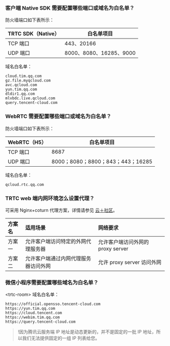 ### 客户端 Native SDK 需要配置哪些端口或域名为白名单？

防火墙端口如下表所示：

|  TRTC SDK（Native） | 白名单项目 |
|---------|---------|
| TCP 端口 | 443、20166 |
| UDP 端口 | 8000、8080、16285、9000 |

域名白名单：

```
cloud.tim.qq.com
gz.file.myqcloud.com
avc.qcloud.com
yun.tim.qq.com
dldir1.qq.com
mlvbdc.live.qcloud.com
query.tencent-cloud.com
```

 
### WebRTC 需要配置哪些端口或域名为白名单？

防火墙端口如下表所示：

| WebRTC（H5） | 白名单项目 |
|---------|---------|
| TCP 端口 | 8687 |
| UDP 端口 | 8000；8080；8800；843；443；16285 |

域名白名单：

```
qcloud.rtc.qq.com
```

### TRTC web 端内网环境怎么设置代理？
可采用 Nginx+coturn 代理方案，详情请参见 [云＋社区](https://cloud.tencent.com/developer/article/1873981)。

| 方案名 | 适用场景                             | 网络要求                          |
| :----- | :----------------------------------- | :-------------------------------- |
| 方案一 | 允许客户端访问特定的外网代理服务器   | 允许客户端访问外网的 proxy server |
| 方案二 | 允许客户端通过内网代理服务器访问外网 | 允许 proxy server 访问外网        |




### 微信小程序需要配置哪些域名为白名单？

&lt;trtc-room&gt; 域名白名单：

```
https://official.opensso.tencent-cloud.com
https://yun.tim.qq.com
https://cloud.tencent.com
https://webim.tim.qq.com
https://query.tencent-cloud.com
```


>!因为腾讯云服务端 IP 地址是动态更新的，并不是固定的一批 IP 地址，所以我们无法提供固定的一组 IP 列表给您。
